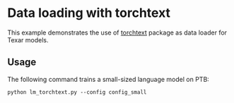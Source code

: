 # Data loading with torchtext #

This example demonstrates the use of [torchtext](https://github.com/pytorch/text) package as data loader for Texar models. 

## Usage ##

The following command trains a small-sized language model on PTB:

```
python lm_torchtext.py --config config_small
```
